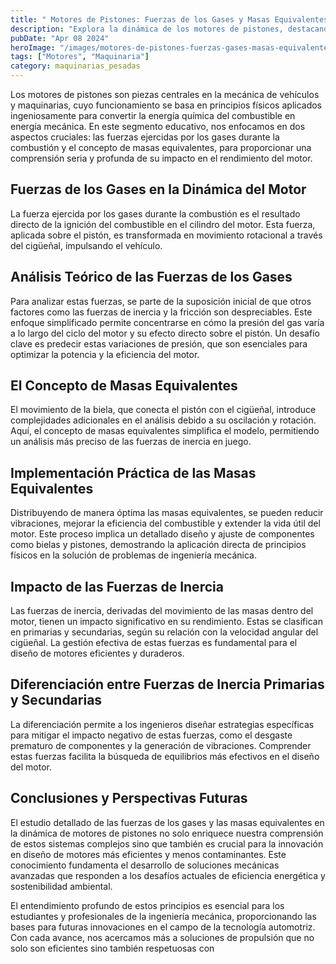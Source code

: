 ```yaml
---
title: " Motores de Pistones: Fuerzas de los Gases y Masas Equivalentes"
description: "Explora la dinámica de los motores de pistones, destacando las fuerzas de los gases y las masas equivalentes, esenciales en ingeniería mecánica y tecnología automotriz."
pubDate: "Apr 08 2024"
heroImage: "/images/motores-de-pistones-fuerzas-gases-masas-equivalentes.webp"
tags: ["Motores", "Maquinaria"]
category: maquinarias_pesadas
---
```


Los motores de pistones son piezas centrales en la mecánica de vehículos y maquinarias, cuyo funcionamiento se basa en principios físicos aplicados ingeniosamente para convertir la energía química del combustible en energía mecánica. En este segmento educativo, nos enfocamos en dos aspectos cruciales: las fuerzas ejercidas por los gases durante la combustión y el concepto de masas equivalentes, para proporcionar una comprensión seria y profunda de su impacto en el rendimiento del motor.

## Fuerzas de los Gases en la Dinámica del Motor

La fuerza ejercida por los gases durante la combustión es el resultado directo de la ignición del combustible en el cilindro del motor. Esta fuerza, aplicada sobre el pistón, es transformada en movimiento rotacional a través del cigüeñal, impulsando el vehículo.

## Análisis Teórico de las Fuerzas de los Gases

Para analizar estas fuerzas, se parte de la suposición inicial de que otros factores como las fuerzas de inercia y la fricción son despreciables. Este enfoque simplificado permite concentrarse en cómo la presión del gas varía a lo largo del ciclo del motor y su efecto directo sobre el pistón. Un desafío clave es predecir estas variaciones de presión, que son esenciales para optimizar la potencia y la eficiencia del motor.

## El Concepto de Masas Equivalentes

El movimiento de la biela, que conecta el pistón con el cigüeñal, introduce complejidades adicionales en el análisis debido a su oscilación y rotación. Aquí, el concepto de masas equivalentes simplifica el modelo, permitiendo un análisis más preciso de las fuerzas de inercia en juego.

## Implementación Práctica de las Masas Equivalentes

Distribuyendo de manera óptima las masas equivalentes, se pueden reducir vibraciones, mejorar la eficiencia del combustible y extender la vida útil del motor. Este proceso implica un detallado diseño y ajuste de componentes como bielas y pistones, demostrando la aplicación directa de principios físicos en la solución de problemas de ingeniería mecánica.

## Impacto de las Fuerzas de Inercia

Las fuerzas de inercia, derivadas del movimiento de las masas dentro del motor, tienen un impacto significativo en su rendimiento. Estas se clasifican en primarias y secundarias, según su relación con la velocidad angular del cigüeñal. La gestión efectiva de estas fuerzas es fundamental para el diseño de motores eficientes y duraderos.

## Diferenciación entre Fuerzas de Inercia Primarias y Secundarias

La diferenciación permite a los ingenieros diseñar estrategias específicas para mitigar el impacto negativo de estas fuerzas, como el desgaste prematuro de componentes y la generación de vibraciones. Comprender estas fuerzas facilita la búsqueda de equilibrios más efectivos en el diseño del motor.

## Conclusiones y Perspectivas Futuras

El estudio detallado de las fuerzas de los gases y las masas equivalentes en la dinámica de motores de pistones no solo enriquece nuestra comprensión de estos sistemas complejos sino que también es crucial para la innovación en diseño de motores más eficientes y menos contaminantes. Este conocimiento fundamenta el desarrollo de soluciones mecánicas avanzadas que responden a los desafíos actuales de eficiencia energética y sostenibilidad ambiental.

El entendimiento profundo de estos principios es esencial para los estudiantes y profesionales de la ingeniería mecánica, proporcionando las bases para futuras innovaciones en el campo de la tecnología automotriz. Con cada avance, nos acercamos más a soluciones de propulsión que no solo son eficientes sino también respetuosas con
